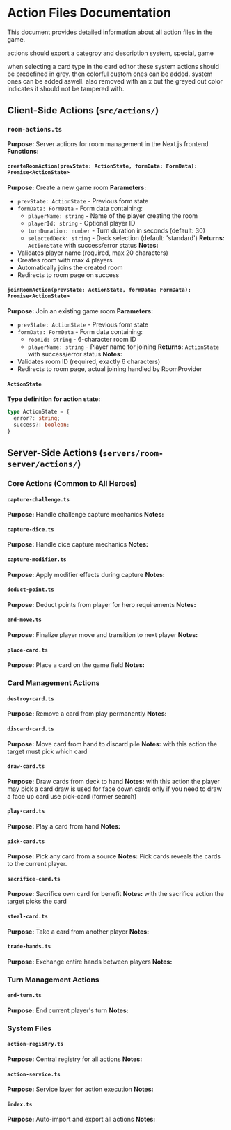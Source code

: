 # Action Files Documentation

This document provides detailed information about all action files in the game.


actions should export a categroy and description
system, special, game

when selecting a card type in the card editor these system actions should be predefined in grey. then colorful custom ones can be added.
system ones can be added aswell. also removed with an x but the greyed out color indicates it should not be tampered with.

## Client-Side Actions (`src/actions/`)

### `room-actions.ts`
**Purpose:** Server actions for room management in the Next.js frontend
**Functions:**

#### `createRoomAction(prevState: ActionState, formData: FormData): Promise<ActionState>`
**Purpose:** Create a new game room
**Parameters:**
- `prevState: ActionState` - Previous form state
- `formData: FormData` - Form data containing:
  - `playerName: string` - Name of the player creating the room
  - `playerId: string` - Optional player ID
  - `turnDuration: number` - Turn duration in seconds (default: 30)
  - `selectedDeck: string` - Deck selection (default: 'standard')
**Returns:** `ActionState` with success/error status
**Notes:**
- Validates player name (required, max 20 characters)
- Creates room with max 4 players
- Automatically joins the created room
- Redirects to room page on success

#### `joinRoomAction(prevState: ActionState, formData: FormData): Promise<ActionState>`
**Purpose:** Join an existing game room
**Parameters:**
- `prevState: ActionState` - Previous form state
- `formData: FormData` - Form data containing:
  - `roomId: string` - 6-character room ID
  - `playerName: string` - Player name for joining
**Returns:** `ActionState` with success/error status
**Notes:**
- Validates room ID (required, exactly 6 characters)
- Redirects to room page, actual joining handled by RoomProvider

#### `ActionState`
**Type definition for action state:**
```typescript
type ActionState = {
  error?: string;
  success?: boolean;
}
```

## Server-Side Actions (`servers/room-server/actions/`)

### Core Actions (Common to All Heroes)

#### `capture-challenge.ts`
**Purpose:** Handle challenge capture mechanics
**Notes:**

#### `capture-dice.ts`
**Purpose:** Handle dice capture mechanics
**Notes:**

#### `capture-modifier.ts`
**Purpose:** Apply modifier effects during capture
**Notes:**

#### `deduct-point.ts`
**Purpose:** Deduct points from player for hero requirements
**Notes:**

#### `end-move.ts`
**Purpose:** Finalize player move and transition to next player
**Notes:**

#### `place-card.ts`
**Purpose:** Place a card on the game field
**Notes:**

### Card Management Actions

#### `destroy-card.ts`
**Purpose:** Remove a card from play permanently
**Notes:**

#### `discard-card.ts`
**Purpose:** Move card from hand to discard pile
**Notes:**
with this action the target must pick which card

#### `draw-card.ts`
**Purpose:** Draw cards from deck to hand
**Notes:**
with this action the player may pick a card
draw is used for face down cards only
if you need to draw a face up card use pick-card (former search)

#### `play-card.ts`
**Purpose:** Play a card from hand
**Notes:**

#### `pick-card.ts`
**Purpose:** Pick any card from a source
**Notes:**
Pick cards reveals the cards to the current player.


#### `sacrifice-card.ts`
**Purpose:** Sacrifice own card for benefit
**Notes:**
with the sacrifice action the target picks the card

#### `steal-card.ts`
**Purpose:** Take a card from another player
**Notes:**

#### `trade-hands.ts`
**Purpose:** Exchange entire hands between players
**Notes:**

### Turn Management Actions

#### `end-turn.ts`
**Purpose:** End current player's turn
**Notes:**

### System Files

#### `action-registry.ts`
**Purpose:** Central registry for all actions
**Notes:**

#### `action-service.ts`
**Purpose:** Service layer for action execution
**Notes:**

#### `index.ts`
**Purpose:** Auto-import and export all actions
**Notes:**
